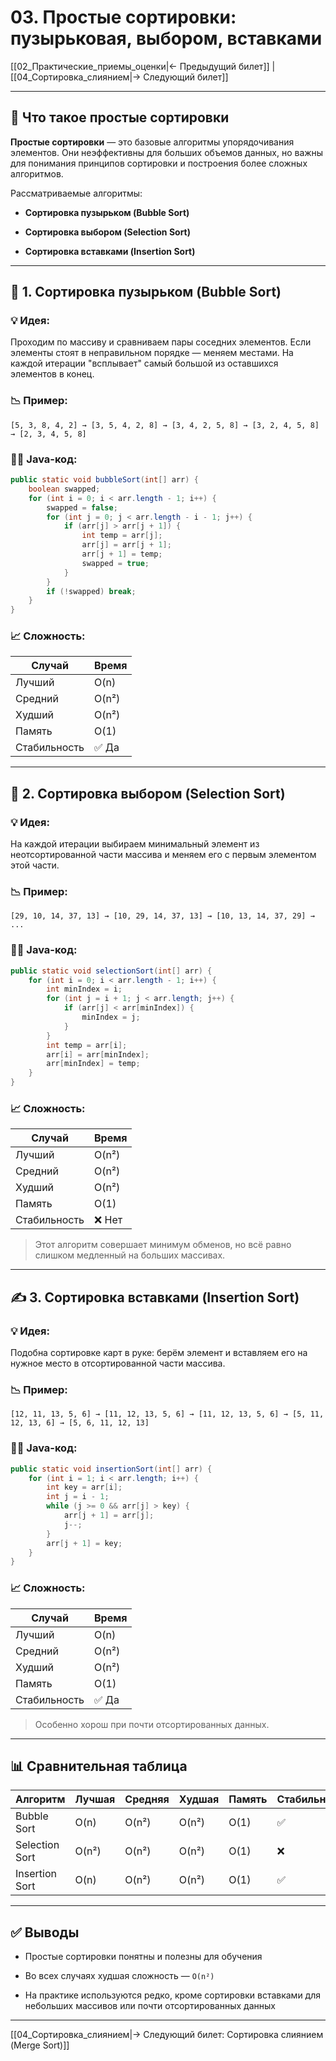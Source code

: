 # 03. Простые сортировки: пузырьковая, выбором, вставками

[[02_Практические_приемы_оценки|← Предыдущий билет]] | [[04_Сортировка_слиянием|→ Следующий билет]]

---

## 🧠 Что такое простые сортировки

**Простые сортировки** — это базовые алгоритмы упорядочивания элементов. Они неэффективны для больших объемов данных, но важны для понимания принципов сортировки и построения более сложных алгоритмов.

Рассматриваемые алгоритмы:

- **Сортировка пузырьком (Bubble Sort)**
    
- **Сортировка выбором (Selection Sort)**
    
- **Сортировка вставками (Insertion Sort)**
    

---

## 🔁 1. Сортировка пузырьком (Bubble Sort)

### 💡 Идея:

Проходим по массиву и сравниваем пары соседних элементов. Если элементы стоят в неправильном порядке — меняем местами. На каждой итерации "всплывает" самый большой из оставшихся элементов в конец.

### 📉 Пример:

```
[5, 3, 8, 4, 2] → [3, 5, 4, 2, 8] → [3, 4, 2, 5, 8] → [3, 2, 4, 5, 8] → [2, 3, 4, 5, 8]
```

### 🧑‍💻 Java-код:

```java
public static void bubbleSort(int[] arr) {
    boolean swapped;
    for (int i = 0; i < arr.length - 1; i++) {
        swapped = false;
        for (int j = 0; j < arr.length - i - 1; j++) {
            if (arr[j] > arr[j + 1]) {
                int temp = arr[j];
                arr[j] = arr[j + 1];
                arr[j + 1] = temp;
                swapped = true;
            }
        }
        if (!swapped) break;
    }
}
```

### 📈 Сложность:

|Случай|Время|
|---|---|
|Лучший|O(n)|
|Средний|O(n²)|
|Худший|O(n²)|
|Память|O(1)|
|Стабильность|✅ Да|

---

## 🎯 2. Сортировка выбором (Selection Sort)

### 💡 Идея:

На каждой итерации выбираем минимальный элемент из неотсортированной части массива и меняем его с первым элементом этой части.

### 📉 Пример:

```
[29, 10, 14, 37, 13] → [10, 29, 14, 37, 13] → [10, 13, 14, 37, 29] → ...
```

### 🧑‍💻 Java-код:

```java
public static void selectionSort(int[] arr) {
    for (int i = 0; i < arr.length - 1; i++) {
        int minIndex = i;
        for (int j = i + 1; j < arr.length; j++) {
            if (arr[j] < arr[minIndex]) {
                minIndex = j;
            }
        }
        int temp = arr[i];
        arr[i] = arr[minIndex];
        arr[minIndex] = temp;
    }
}
```

### 📈 Сложность:

|Случай|Время|
|---|---|
|Лучший|O(n²)|
|Средний|O(n²)|
|Худший|O(n²)|
|Память|O(1)|
|Стабильность|❌ Нет|

> Этот алгоритм совершает минимум обменов, но всё равно слишком медленный на больших массивах.

---

## ✍️ 3. Сортировка вставками (Insertion Sort)

### 💡 Идея:

Подобна сортировке карт в руке: берём элемент и вставляем его на нужное место в отсортированной части массива.

### 📉 Пример:

```
[12, 11, 13, 5, 6] → [11, 12, 13, 5, 6] → [11, 12, 13, 5, 6] → [5, 11, 12, 13, 6] → [5, 6, 11, 12, 13]
```

### 🧑‍💻 Java-код:

```java
public static void insertionSort(int[] arr) {
    for (int i = 1; i < arr.length; i++) {
        int key = arr[i];
        int j = i - 1;
        while (j >= 0 && arr[j] > key) {
            arr[j + 1] = arr[j];
            j--;
        }
        arr[j + 1] = key;
    }
}
```

### 📈 Сложность:

|Случай|Время|
|---|---|
|Лучший|O(n)|
|Средний|O(n²)|
|Худший|O(n²)|
|Память|O(1)|
|Стабильность|✅ Да|

> Особенно хорош при почти отсортированных данных.

---

## 📊 Сравнительная таблица

|Алгоритм|Лучшая|Средняя|Худшая|Память|Стабильность|
|---|---|---|---|---|---|
|Bubble Sort|O(n)|O(n²)|O(n²)|O(1)|✅|
|Selection Sort|O(n²)|O(n²)|O(n²)|O(1)|❌|
|Insertion Sort|O(n)|O(n²)|O(n²)|O(1)|✅|

---

## ✅ Выводы

- Простые сортировки понятны и полезны для обучения
    
- Во всех случаях худшая сложность — `O(n²)`
    
- На практике используются редко, кроме сортировки вставками для небольших массивов или почти отсортированных данных
    

---

[[04_Сортировка_слиянием|→ Следующий билет: Сортировка слиянием (Merge Sort)]]